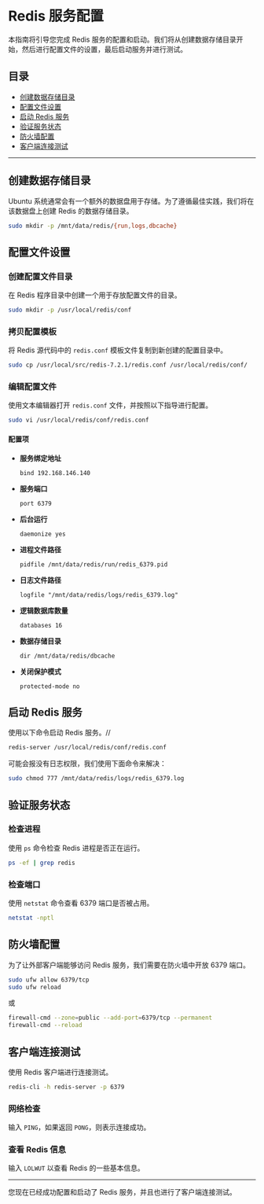 # Redis 服务配置

本指南将引导您完成 Redis 服务的配置和启动。我们将从创建数据存储目录开始，然后进行配置文件的设置，最后启动服务并进行测试。

## 目录

- [创建数据存储目录](#创建数据存储目录)
- [配置文件设置](#配置文件设置)
- [启动 Redis 服务](#启动-redis-服务)
- [验证服务状态](#验证服务状态)
- [防火墙配置](#防火墙配置)
- [客户端连接测试](#客户端连接测试)

---

## 创建数据存储目录

Ubuntu 系统通常会有一个额外的数据盘用于存储。为了遵循最佳实践，我们将在该数据盘上创建 Redis 的数据存储目录。

```bash
sudo mkdir -p /mnt/data/redis/{run,logs,dbcache}
```

## 配置文件设置

### 创建配置文件目录

在 Redis 程序目录中创建一个用于存放配置文件的目录。

```bash
sudo mkdir -p /usr/local/redis/conf
```

### 拷贝配置模板

将 Redis 源代码中的 `redis.conf` 模板文件复制到新创建的配置目录中。

```bash
sudo cp /usr/local/src/redis-7.2.1/redis.conf /usr/local/redis/conf/
```

### 编辑配置文件

使用文本编辑器打开 `redis.conf` 文件，并按照以下指导进行配置。

```bash
sudo vi /usr/local/redis/conf/redis.conf
```

#### 配置项

- **服务绑定地址**

  ```properties
  bind 192.168.146.140
  ```

- **服务端口**

  ```properties
  port 6379
  ```

- **后台运行**

  ```properties
  daemonize yes
  ```

- **进程文件路径**

  ```properties
  pidfile /mnt/data/redis/run/redis_6379.pid
  ```

- **日志文件路径**

  ```properties
  logfile "/mnt/data/redis/logs/redis_6379.log"
  ```

- **逻辑数据库数量**

  ```properties
  databases 16
  ```

- **数据存储目录**

  ```properties
  dir /mnt/data/redis/dbcache
  ```

- **关闭保护模式**

  ```properties
  protected-mode no
  ```

## 启动 Redis 服务

使用以下命令启动 Redis 服务。//

```bash
redis-server /usr/local/redis/conf/redis.conf 
```

可能会报没有日志权限，我们使用下面命令来解决：

```bash
sudo chmod 777 /mnt/data/redis/logs/redis_6379.log
```

## 验证服务状态

### 检查进程

使用 `ps` 命令检查 Redis 进程是否正在运行。

```bash
ps -ef | grep redis
```

### 检查端口

使用 `netstat` 命令查看 6379 端口是否被占用。

```bash
netstat -nptl
```

## 防火墙配置

为了让外部客户端能够访问 Redis 服务，我们需要在防火墙中开放 6379 端口。

```bash
sudo ufw allow 6379/tcp
sudo ufw reload
```

或

```bash
firewall-cmd --zone=public --add-port=6379/tcp --permanent
firewall-cmd --reload
```

## 客户端连接测试

使用 Redis 客户端进行连接测试。

```bash
redis-cli -h redis-server -p 6379
```

### 网络检查

输入 `PING`，如果返回 `PONG`，则表示连接成功。

### 查看 Redis 信息

输入 `LOLWUT` 以查看 Redis 的一些基本信息。

---

您现在已经成功配置和启动了 Redis 服务，并且也进行了客户端连接测试。
